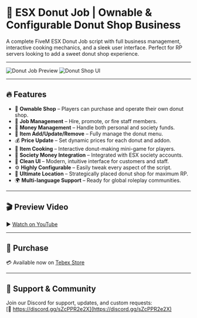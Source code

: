 # 🍩 ESX Donut Job | Ownable & Configurable Donut Shop Business

A complete FiveM ESX Donut Job script with full business management, interactive cooking mechanics, and a sleek user interface. Perfect for RP servers looking to add a sweet donut shop experience.

---

![Donut Job Preview](https://dunb17ur4ymx4.cloudfront.net/wysiwyg/1198781/70388f19ef8a3aacef407b928d6486e6fcdcd539.png)
![Donut Shop UI](https://dunb17ur4ymx4.cloudfront.net/wysiwyg/1198781/0f744791c6f2dc12e7d1fa365718af8473e946e8.png)

---

## 🔥 Features

- 🏪 **Ownable Shop** – Players can purchase and operate their own donut shop.  
- 👔 **Job Management** – Hire, promote, or fire staff members.  
- 💸 **Money Management** – Handle both personal and society funds.  
- 🧾 **Item Add/Update/Remove** – Fully manage the donut menu.  
- 💰 **Price Update** – Set dynamic prices for each donut and addon.  
- 🍳 **Item Cooking** – Interactive donut-making mini-game for players.  
- 🏦 **Society Money Integration** – Integrated with ESX society accounts.  
- 🎨 **Clean UI** – Modern, intuitive interface for customers and staff.  
- ⚙️ **Highly Configurable** – Easily tweak every aspect of the script.  
- 📍 **Ultimate Location** – Strategically placed donut shop for maximum RP.  
- 🌍 **Multi-language Support** – Ready for global roleplay communities.

---

## 🎬 Preview Video

▶️ [Watch on YouTube](https://youtu.be/7Y-5nhFBfZE)

---

## 🛒 Purchase

💳 Available now on [Tebex Store](https://smoothscript.tebex.io/package/6654736)

---

## 💬 Support & Community

Join our Discord for support, updates, and custom requests:  
[🔗 https://discord.gg/sZcPPR2e2X](https://discord.gg/sZcPPR2e2X)
